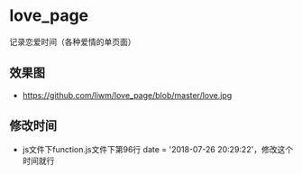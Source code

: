 # love_page
记录恋爱时间（各种爱情的单页面）

## 效果图
* https://github.com/liwm/love_page/blob/master/love.jpg

## 修改时间
* js文件下function.js文件下第96行 date = '2018-07-26 20:29:22'，修改这个时间就行
